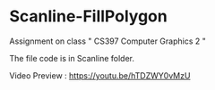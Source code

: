 # Scanline-FillPolygon
Assignment on class " CS397 Computer Graphics 2 "

The file code is in Scanline folder.

Video Preview : https://youtu.be/hTDZWY0vMzU
